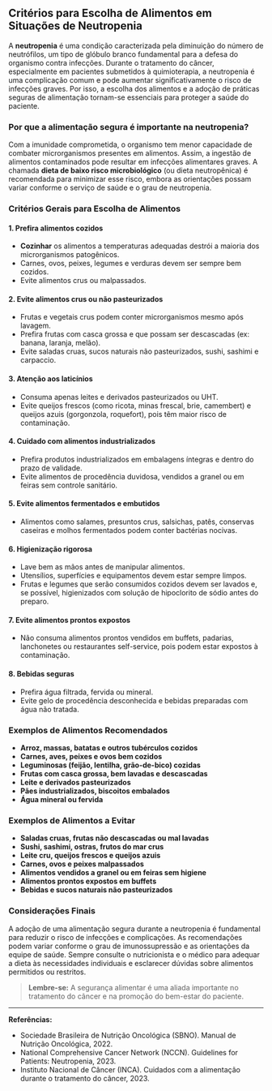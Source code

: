 
## Critérios para Escolha de Alimentos em Situações de Neutropenia

A **neutropenia** é uma condição caracterizada pela diminuição do número de neutrófilos, um tipo de glóbulo branco fundamental para a defesa do organismo contra infecções. Durante o tratamento do câncer, especialmente em pacientes submetidos à quimioterapia, a neutropenia é uma complicação comum e pode aumentar significativamente o risco de infecções graves. Por isso, a escolha dos alimentos e a adoção de práticas seguras de alimentação tornam-se essenciais para proteger a saúde do paciente.

### Por que a alimentação segura é importante na neutropenia?

Com a imunidade comprometida, o organismo tem menor capacidade de combater microrganismos presentes em alimentos. Assim, a ingestão de alimentos contaminados pode resultar em infecções alimentares graves. A chamada **dieta de baixo risco microbiológico** (ou dieta neutropênica) é recomendada para minimizar esse risco, embora as orientações possam variar conforme o serviço de saúde e o grau de neutropenia.

### Critérios Gerais para Escolha de Alimentos

#### 1. **Prefira alimentos cozidos**
- **Cozinhar** os alimentos a temperaturas adequadas destrói a maioria dos microrganismos patogênicos.
- Carnes, ovos, peixes, legumes e verduras devem ser sempre bem cozidos.
- Evite alimentos crus ou malpassados.

#### 2. **Evite alimentos crus ou não pasteurizados**
- Frutas e vegetais crus podem conter microrganismos mesmo após lavagem.
- Prefira frutas com casca grossa e que possam ser descascadas (ex: banana, laranja, melão).
- Evite saladas cruas, sucos naturais não pasteurizados, sushi, sashimi e carpaccio.

#### 3. **Atenção aos laticínios**
- Consuma apenas leites e derivados pasteurizados ou UHT.
- Evite queijos frescos (como ricota, minas frescal, brie, camembert) e queijos azuis (gorgonzola, roquefort), pois têm maior risco de contaminação.

#### 4. **Cuidado com alimentos industrializados**
- Prefira produtos industrializados em embalagens íntegras e dentro do prazo de validade.
- Evite alimentos de procedência duvidosa, vendidos a granel ou em feiras sem controle sanitário.

#### 5. **Evite alimentos fermentados e embutidos**
- Alimentos como salames, presuntos crus, salsichas, patês, conservas caseiras e molhos fermentados podem conter bactérias nocivas.

#### 6. **Higienização rigorosa**
- Lave bem as mãos antes de manipular alimentos.
- Utensílios, superfícies e equipamentos devem estar sempre limpos.
- Frutas e legumes que serão consumidos cozidos devem ser lavados e, se possível, higienizados com solução de hipoclorito de sódio antes do preparo.

#### 7. **Evite alimentos prontos expostos**
- Não consuma alimentos prontos vendidos em buffets, padarias, lanchonetes ou restaurantes self-service, pois podem estar expostos à contaminação.

#### 8. **Bebidas seguras**
- Prefira água filtrada, fervida ou mineral.
- Evite gelo de procedência desconhecida e bebidas preparadas com água não tratada.

### Exemplos de Alimentos Recomendados

- **Arroz, massas, batatas e outros tubérculos cozidos**
- **Carnes, aves, peixes e ovos bem cozidos**
- **Leguminosas (feijão, lentilha, grão-de-bico) cozidas**
- **Frutas com casca grossa, bem lavadas e descascadas**
- **Leite e derivados pasteurizados**
- **Pães industrializados, biscoitos embalados**
- **Água mineral ou fervida**

### Exemplos de Alimentos a Evitar

- **Saladas cruas, frutas não descascadas ou mal lavadas**
- **Sushi, sashimi, ostras, frutos do mar crus**
- **Leite cru, queijos frescos e queijos azuis**
- **Carnes, ovos e peixes malpassados**
- **Alimentos vendidos a granel ou em feiras sem higiene**
- **Alimentos prontos expostos em buffets**
- **Bebidas e sucos naturais não pasteurizados**

### Considerações Finais

A adoção de uma alimentação segura durante a neutropenia é fundamental para reduzir o risco de infecções e complicações. As recomendações podem variar conforme o grau de imunossupressão e as orientações da equipe de saúde. Sempre consulte o nutricionista e o médico para adequar a dieta às necessidades individuais e esclarecer dúvidas sobre alimentos permitidos ou restritos.

> **Lembre-se:** A segurança alimentar é uma aliada importante no tratamento do câncer e na promoção do bem-estar do paciente.

---

**Referências:**
- Sociedade Brasileira de Nutrição Oncológica (SBNO). Manual de Nutrição Oncológica, 2022.
- National Comprehensive Cancer Network (NCCN). Guidelines for Patients: Neutropenia, 2023.
- Instituto Nacional de Câncer (INCA). Cuidados com a alimentação durante o tratamento do câncer, 2023.
```
